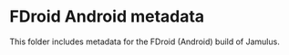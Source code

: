 # FDroid Android metadata

This folder includes metadata for the FDroid (Android) build of Jamulus.

